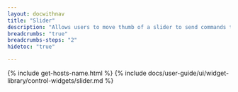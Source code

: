 ```yaml
---
layout: docwithnav
title: "Slider"
description: "Allows users to move thumb of a slider to send commands to devices or update attributes/time series data. Configurable settings let users define how to retrieve the initial state and specify actions for the value change."
breadcrumbs: "true"
breadcrumbs-steps: "2"
hidetoc: "true"

---
```

{% include get-hosts-name.html %}
{% include docs/user-guide/ui/widget-library/control-widgets/slider.md %}
